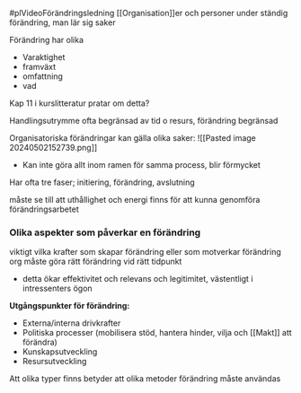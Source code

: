 #plVideoFörändringsledning
[[Organisation]]er och personer under ständig förändring, man lär sig saker

Förändring har olika 
- Varaktighet
- framväxt
- omfattning
- vad

Kap 11 i kurslitteratur pratar om detta?

Handlingsutrymme ofta begränsad av tid o resurs, förändring begränsad

Organisatoriska förändringar kan gälla olika saker:
![[Pasted image 20240502152739.png]]

- Kan inte göra allt inom ramen för samma process, blir förmycket

Har ofta tre faser; initiering, förändring, avslutning

måste se till att uthållighet och energi finns för att kunna genomföra förändringsarbetet

### Olika aspekter som påverkar en förändring

viktigt vilka krafter som skapar förändring eller som motverkar förändring
org måste göra rätt förändring vid rätt tidpunkt
- detta ökar effektivitet och relevans och legitimitet, västentligt i intressenters ögon

**Utgångspunkter för förändring:**
- Externa/interna drivkrafter
- Politiska processer (mobilisera stöd, hantera hinder, vilja och [[Makt]] att förändra)
- Kunskapsutveckling
- Resursutveckling

Att olika typer finns betyder att olika metoder förändring måste användas




